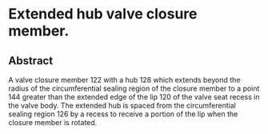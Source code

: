 # Extended hub valve closure member.

## Abstract
A valve closure member 122 with a hub 128 which extends beyond the radius of the circumferential sealing region of the closure member to a point 144 greater than the extended edge of the lip 120 of the valve seat recess in the valve body. The extended hub is spaced from the circumferential sealing region 126 by a recess to receive a portion of the lip when the closure member is rotated.